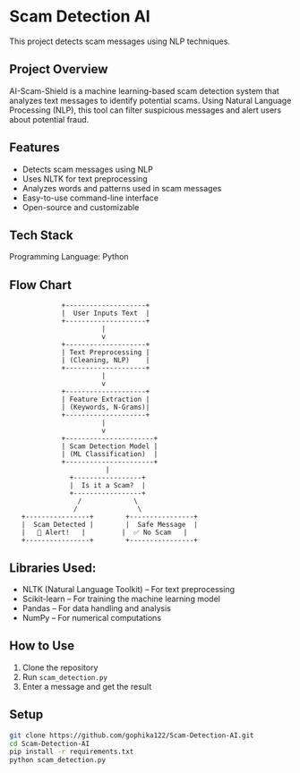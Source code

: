 # Scam Detection AI  
This project detects scam messages using NLP techniques.

## Project Overview
AI-Scam-Shield is a machine learning-based scam detection system that analyzes text messages to identify potential scams. Using Natural Language Processing (NLP), this tool can filter suspicious messages and alert users about potential fraud.

## Features 
- Detects scam messages using NLP
- Uses NLTK for text preprocessing
- Analyzes words and patterns used in scam messages
- Easy-to-use command-line interface
- Open-source and customizable

## Tech Stack
Programming Language: Python

## Flow Chart

                 +--------------------+
                 |  User Inputs Text  |
                 +--------------------+
                           |
                           v
                 +--------------------+
                 | Text Preprocessing |
                 | (Cleaning, NLP)    |
                 +--------------------+
                           |
                           v
                 +--------------------+
                 | Feature Extraction |
                 | (Keywords, N-Grams)|
                 +--------------------+
                           |
                           v
                 +----------------------+
                 | Scam Detection Model |
                 | (ML Classification)  |
                 +----------------------+
                            |
                   +-----------------+
                   |  Is it a Scam?  |
                   +-----------------+
                     /             \
                    /               \
       +----------------+        +----------------+
       |  Scam Detected |        |  Safe Message  |
       |   🚨 Alert!   |         |  ✅ No Scam   |
       +----------------+        +----------------+


## Libraries Used:
- NLTK (Natural Language Toolkit) – For text preprocessing
- Scikit-learn – For training the machine learning model
- Pandas – For data handling and analysis
- NumPy – For numerical computations

## How to Use  
1. Clone the repository  
2. Run `scam_detection.py`  
3. Enter a message and get the result  

## Setup  
```bash
git clone https://github.com/gophika122/Scam-Detection-AI.git
cd Scam-Detection-AI
pip install -r requirements.txt
python scam_detection.py



